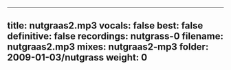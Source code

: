 
---
title: nutgraas2.mp3
vocals: false
best: false
definitive: false
recordings: nutgrass-0
filename: nutgraas2.mp3
mixes: nutgraas2-mp3
folder: 2009-01-03/nutgrass
weight: 0
---
